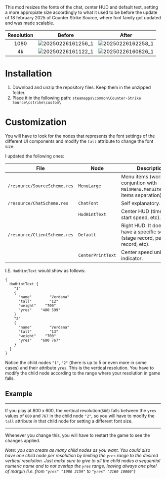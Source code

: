This mod resizes the fonts of the chat, center HUD and default text, setting a more appropiate size accordingly to what it used to be before the update of 18 february 2025 of Counter Strike Source, where font family got updated and was made scalable.

| Resolution     |      Before      |  After  |
|:--------------:|:----------------:|:-------:|
| 1080 | ![20250226161256_1](https://github.com/user-attachments/assets/381465ee-89e5-4b7e-b6e7-42d21d33aa6e)| ![20250226162258_1](https://github.com/user-attachments/assets/95e84edd-748f-4ff8-8a8a-d771f927603d) |
| 4k   | ![20250226161122_1](https://github.com/user-attachments/assets/2c6d0f35-bb72-403b-a3f0-3cc75a1ab2c6)| ![20250226160826_1](https://github.com/user-attachments/assets/329aceed-d0df-40ed-9f65-b8167545539a) |

# Installation
1. Download and unzip the repository files. Keep them in the unzipped folder.
2. Place it in the following path: ``steamapps\common\Counter-Strike Source\cstrike\custom\``

# Customization

You will have to look for the nodes that represents the font settings of the different UI components and modify the `tall` attribute to change the font size. 

I updated the following ones:
<table>
    <thead>
        <tr>
            <th>File</th>
            <th>Node</th>
            <th>Description</th>
        </tr>
    </thead>
    <tbody>
        <tr>
            <td><code>/resource/SourceScheme.res</code></td>
            <td><code>MenuLarge</code></td>
            <td>Menu items (works in conjuntion with <code>MainMenu.MenuItemHeight</code>, items separation).</td>
        </tr>
         <tr>
            <td><code>/resource/ChatScheme.res</code></td>
            <td><code>ChatFont</code></td>
            <td>Self explanatory.</td>
        </tr>
        <tr>
            <td rowspan=3><code>/resource/ClientScheme.res</code></td>
            <td><code>HudHintText</code></td>
            <td>Center HUD (time, zone, start speed, etc).</td>
        </tr>
        <tr>
            <td><code>Default</code></td>
            <td>Right HUD. It doesn't have a specific setting (stage record, personal record, etc).</td>
        </tr>
        <tr>
            <td><code>CenterPrintText</code></td>
            <td>Center speed units indicator.</td>
        </tr>
    </tbody>
</table>

I.E.  `HudHintText` would show as follows:
```
{
  HudHintText {
    "1"
    {
      "name"        "Verdana"
      "tall"        "12"
      "weight"    "700"
      "yres"    "480 599"
    }
    "2"
    {
      "name"        "Verdana"
      "tall"        "13"
      "weight"    "700"
      "yres"    "600 767"
    }
  }
}
```
Notice the child nodes `"1"`, `"2"` (there is up to 5 or even more in some cases) and their attribute `yres`. This is the vertical resolution. You have to modify the child node according to the range where your resolution in game falls.

## Example
<hr>
If you play at 800 x 600, the vertical resolution(<code>600</code>) falls between the <code>yres</code> values of <code>600</code> and <code>767</code> in the child node <code>"2"</code>, so you will have to modify the <code>tall</code> attribute in that child node for setting a different font size.
<hr>

Whenever you change this, you will have to restart the game to see the changes applied.

*Note: you can create as many child nodes as you want. 
You could also have one child node per resolution by limiting the `yres` range to the desired vertical resolution. Just make sure to give to all the child nodes a sequential numeric name and to not overlap the `yres` range, leaving always one pixel of margin (i.e. from `"yres" "1080 2159"` to `"yres" "2160 10000"`)*

